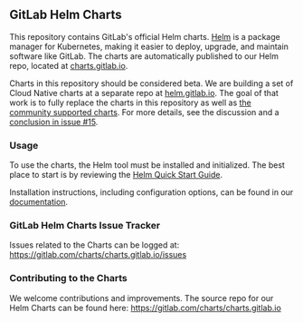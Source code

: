 ## GitLab Helm Charts

This repository contains GitLab's official Helm charts. [Helm](https://helm.sh/) is a package manager for
Kubernetes, making it easier to deploy, upgrade, and maintain software like GitLab.
The charts are automatically published to our Helm repo, located at [charts.gitlab.io](https://charts.gitlab.io).

Charts in this repository should be considered beta. We are building a set of Cloud Native
charts at a separate repo at [helm.gitlab.io](https://gitlab.com/charts/helm.gitlab.io). The goal of that work
is to fully replace the charts in this repository as well as [the community supported charts](https://github.com/kubernetes/charts/tree/master/stable/gitlab-ce).
For more details, see the discussion and a [conclusion in issue #15](https://gitlab.com/charts/charts.gitlab.io/issues/15#note_36465690).

### Usage

To use the charts, the Helm tool must be installed and initialized. The best
place to start is by reviewing the [Helm Quick Start Guide](https://github.com/kubernetes/helm/blob/master/docs/quickstart.md).

Installation instructions, including configuration options, can be found in our [documentation](http://docs.gitlab.com/ce/install/kubernetes/).

### GitLab Helm Charts Issue Tracker

Issues related to the Charts can be logged at: <https://gitlab.com/charts/charts.gitlab.io/issues>

### Contributing to the Charts

We welcome contributions and improvements. The source repo for our Helm Charts can be found here: <https://gitlab.com/charts/charts.gitlab.io>
